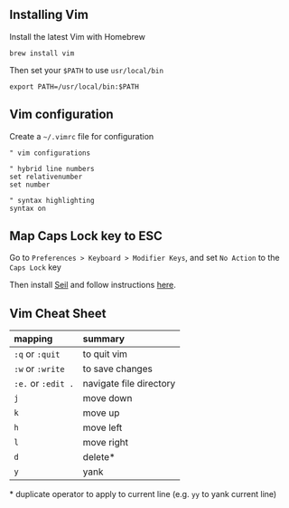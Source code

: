 ## Installing Vim

Install the latest Vim with Homebrew

```brew install vim```

Then set your `$PATH` to use `usr/local/bin` 

```export PATH=/usr/local/bin:$PATH```

## Vim configuration

Create a `~/.vimrc` file for configuration

```
" vim configurations

" hybrid line numbers
set relativenumber
set number
  
" syntax highlighting
syntax on
```

## Map Caps Lock key to ESC

Go to `Preferences > Keyboard > Modifier Keys`, and set `No Action` to the `Caps Lock` key

Then install [Seil](https://pqrs.org/osx/karabiner/seil.html.en) and follow instructions [here](http://stackoverflow.com/questions/127591/using-caps-lock-as-esc-in-mac-os-x#8437594).

## Vim Cheat Sheet

| mapping|summary|
|:---|:---|
| `:q` or `:quit`|to quit vim|
| `:w` or `:write`|to save changes|
|`:e.` or `:edit .`|navigate file directory|
|`j`|move down|
|`k`|move up|
|`h`|move left|
|`l`|move right|
|`d`|delete\*|
|`y`|yank|

\* duplicate operator to apply to current line (e.g. `yy` to yank current line)
